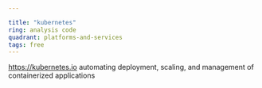 ```yaml
---

title: "kubernetes"
ring: analysis code
quadrant: platforms-and-services
tags: free
---
```

https://kubernetes.io
automating deployment, scaling, and management of containerized applications
